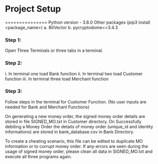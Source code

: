 # Project Setup
===============
Python version  - 3.8.0
Other packages (pip3 install <package_name>)
a. BitVector
b. pycryptodome==3.4.3




### Step 1:
Open Three Terminals or three tabs in a terminal.

### Step 2:
i. In terminal one load Bank function
ii. In terminal two load Customer function
iii. In terminal three load Merchant function

### Step 3:
Follow steps in the terminal for Customer Function. (No user inputs are needed for Bank and Merchant Functions)

On generating a new money order, the signed money order details are stored in file SIGNED_MO.txt in Customer directory.
On Successfully debiting a Money Order the details of money order (unique_id and identity informations) are stored in bank_database.csv in Bank Directory.

To create a cheating scenario, this file can be edited to duplicate MO information or to corrupt money order.
If any-errors are seen during the usage of signed money order, please clean all data in SIGNED_MO.txt and execute all three programs again.
